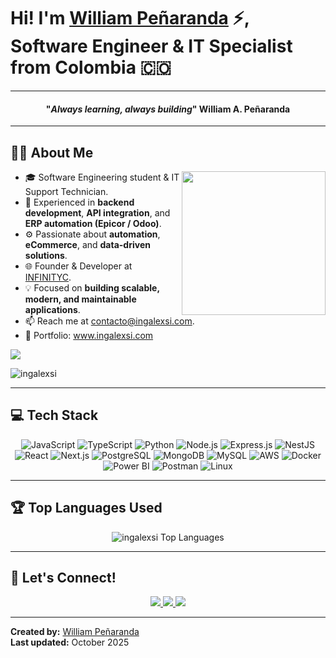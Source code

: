 # Hi! I'm <a href="https://www.ingalexsi.com" target="_blank">William Peñaranda</a> ⚡, Software Engineer & IT Specialist from Colombia 🇨🇴

<hr>
<span align="center">
  <span>
    <h4 align="center">"<em>Always learning, always building</em>"
      <span align="center">William A. Peñaranda</span>
    </h4>
  </span>
</span>
<hr>

## 👨‍💻 About Me

<picture> 
  <img align="right" src="https://github.com/7oSkaaa/7oSkaaa/blob/main/Images/Right_Side.gif?raw=true" width="230px">
</picture>

- 🎓 Software Engineering student & IT Support Technician.  
- 🧠 Experienced in **backend development**, **API integration**, and **ERP automation (Epicor / Odoo)**.  
- ⚙️ Passionate about **automation**, **eCommerce**, and **data-driven solutions**.  
- 🌐 Founder & Developer at [INFINITYC](https://infinityc.com.co).  
- 💡 Focused on **building scalable, modern, and maintainable applications**.  
- 📫 Reach me at [contacto@ingalexsi.com](mailto:contacto@ingalexsi.com).  
- 💼 Portfolio: <a href="https://www.ingalexsi.com" target="_blank">www.ingalexsi.com</a>  

<a href="mailto:william@ingalexsi.com" target="blank">
  <img align="center" src="https://img.shields.io/badge/william@ingalexsi.com-D14836?style=for-the-badge&logo=gmail&logoColor=white" />
</a>

<p>
  <img src="https://komarev.com/ghpvc/?username=ingalexsi&label=Profile%20Views&color=blueviolet&style=for-the-badge&logo=github" alt="ingalexsi" />
</p>

---

## 💻 Tech Stack

<div align="center">

![JavaScript](https://img.shields.io/badge/javascript-%23323330.svg?style=for-the-badge&logo=javascript&logoColor=%23F7DF1E)
![TypeScript](https://img.shields.io/badge/typescript-%23007ACC.svg?style=for-the-badge&logo=typescript&logoColor=white)
![Python](https://img.shields.io/badge/python-%233776AB.svg?style=for-the-badge&logo=python&logoColor=white)
![Node.js](https://img.shields.io/badge/node.js-%2343853D.svg?style=for-the-badge&logo=node.js&logoColor=white)
![Express.js](https://img.shields.io/badge/express.js-%23404d59.svg?style=for-the-badge&logo=express&logoColor=%2361DAFB)
![NestJS](https://img.shields.io/badge/nestjs-%23E0234E.svg?style=for-the-badge&logo=nestjs&logoColor=white)
![React](https://img.shields.io/badge/react-%2320232a.svg?style=for-the-badge&logo=react&logoColor=%2361DAFB)
![Next.js](https://img.shields.io/badge/next.js-%23000000.svg?style=for-the-badge&logo=nextdotjs&logoColor=white)
![PostgreSQL](https://img.shields.io/badge/postgresql-%23336791.svg?style=for-the-badge&logo=postgresql&logoColor=white)
![MongoDB](https://img.shields.io/badge/mongodb-%2347A248.svg?style=for-the-badge&logo=mongodb&logoColor=white)
![MySQL](https://img.shields.io/badge/mysql-%234479A1.svg?style=for-the-badge&logo=mysql&logoColor=white)
![AWS](https://img.shields.io/badge/aws-%23232F3E.svg?style=for-the-badge&logo=amazon-aws&logoColor=white)
![Docker](https://img.shields.io/badge/docker-%230db7ed.svg?style=for-the-badge&logo=docker&logoColor=white)
![Power BI](https://img.shields.io/badge/Power%20BI-F2C811?style=for-the-badge&logo=powerbi&logoColor=black)
![Postman](https://img.shields.io/badge/postman-%23FF6C37.svg?style=for-the-badge&logo=postman&logoColor=white)
![Linux](https://img.shields.io/badge/linux-%23FCC624.svg?style=for-the-badge&logo=linux&logoColor=black)

</div>

---
## 🏆 Top Languages Used
<div align="center">
  <img src="https://github-readme-stats.vercel.app/api/top-langs/?username=ingalexsi&layout=compact&theme=dark&bg_color=0A0A0A" alt="ingalexsi Top Languages"/>
</div>

---

## 🤝 Let's Connect!

<p align="center">
  <a href="https://www.linkedin.com/in/williampenaranda/">
    <img src="https://img.shields.io/badge/LinkedIn-0A66C2?style=for-the-badge&logo=linkedin&logoColor=white"/>
  </a>
  <a href="https://www.ingalexsi.com">
    <img src="https://img.shields.io/badge/Portfolio-000000?style=for-the-badge&logo=vercel&logoColor=white"/>
  </a>
  <a href="mailto:william@ingalexsi.com">
    <img src="https://img.shields.io/badge/Email-EA4335?style=for-the-badge&logo=gmail&logoColor=white"/>
  </a>
</p>

------

**Created by:** [William Peñaranda](https://github.com/ingalexsi)  
**Last updated:** October 2025